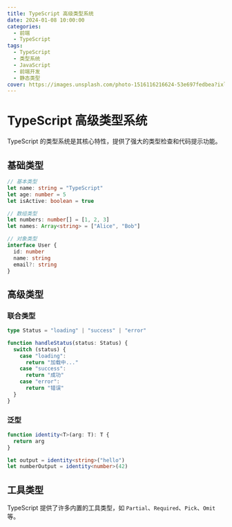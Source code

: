 ```yaml
---
title: TypeScript 高级类型系统
date: 2024-01-08 10:00:00
categories:
  - 前端
  - TypeScript
tags:
  - TypeScript
  - 类型系统
  - JavaScript
  - 前端开发
  - 静态类型
cover: https://images.unsplash.com/photo-1516116216624-53e697fedbea?ixlib=rb-4.0.3&auto=format&fit=crop&w=2070&q=80
---
```


# TypeScript 高级类型系统

TypeScript 的类型系统是其核心特性，提供了强大的类型检查和代码提示功能。

## 基础类型

```typescript
// 基本类型
let name: string = "TypeScript"
let age: number = 5
let isActive: boolean = true

// 数组类型
let numbers: number[] = [1, 2, 3]
let names: Array<string> = ["Alice", "Bob"]

// 对象类型
interface User {
  id: number
  name: string
  email?: string
}
```

## 高级类型

### 联合类型

```typescript
type Status = "loading" | "success" | "error"

function handleStatus(status: Status) {
  switch (status) {
    case "loading":
      return "加载中..."
    case "success":
      return "成功"
    case "error":
      return "错误"
  }
}
```

### 泛型

```typescript
function identity<T>(arg: T): T {
  return arg
}

let output = identity<string>("hello")
let numberOutput = identity<number>(42)
```

## 工具类型

TypeScript 提供了许多内置的工具类型，如 `Partial`、`Required`、`Pick`、`Omit` 等。
